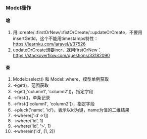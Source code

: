 ### Model操作

#### 增
1. 用::create/::firstOrNew/::fistOrCreate/::updateOrCreate，不要用insertGetId，这个不能用timestamps特性：https://learnku.com/laravel/t/37526
2. updateOrCreate想要incr，就用firstOrNew：https://stackoverflow.com/questions/33182090

#### 查
1. Model::select() 和 Model::where，模型单例获取
1. ->get()，范围获取
1. ->get(['column1', 'column2'])，指定字段
1. ->first()，单条记录
1. ->first(['column1', 'column2'])，指定字段
1. ->pluck('name', 'id')，表示以id为键，name为值的二维结果
1. ->where(['id'=>1])
1. ->where('id', 1)
1. ->where('id', '>', 1)
1. ->wherein('id', [1, 2])

